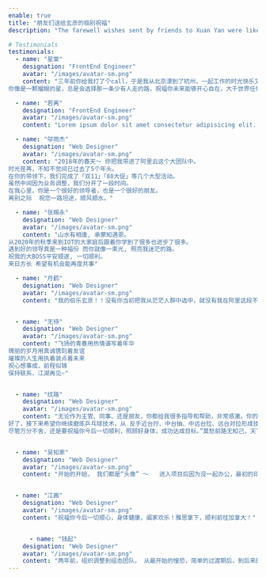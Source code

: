 ```yaml
---
enable: true
title: "朋友们送给玄彦的临别祝福"
description: "The farewell wishes sent by friends to Xuan Yan were like warm sunshine that filled his heart and accompanied him on his new journey."

# Testimonials
testimonials:
  - name: "星棠"
    designation: "FrontEnd Engineer"
    avatar: "/images/avatar-sm.png"
    content: "三年前你给我打了个call，于是我从北京漂到了杭州，一起工作的时光快乐又自由，夸张点讲你就是精神领袖。我押韵上瘾了。。。
你像是一颗耀眼的星，总是会选择那一条少有人走的路，祝福你未来能够开心自在，大千世界任你遨游，global citizien！"

  - name: "若离"
    designation: "FrontEnd Engineer"
    avatar: "/images/avatar-sm.png"
    content: "Lorem ipsum dolor sit amet consectetur adipisicing elit. Qui iusto illo molestias, assumenda expedita commodi inventore non itaque molestiae voluptatum dolore, facilis sapiente, repellat veniam."

  - name: "邬雨杰"
    designation: "Web Designer"
    avatar: "/images/avatar-sm.png"
    content: "2018年的春天～ 你把我带进了阿里云这个大团队中。
时光荏苒，不知不觉间已过去了5个年头。
在你的带领下，我们完成了「双11」「88大促」等几个大型活动。
虽然中间因为业务调整，我们分开了一段时间。
在我心里，你是一个很好的领导者，也是一个很好的朋友。
离别之际  祝您一路坦途，顺风顺水。"

  - name: "张赐永"
    designation: "Web Designer"
    avatar: "/images/avatar-sm.png"
    content: "山水有相逢, 承蒙知遇恩。
从2020年的秋季来到IOT的大家庭后跟着你学到了很多也进步了很多。
遇到好的领导真是一种福份 而你就像一束光, 照亮我迷茫的路。
祝我的大BOSS平安顺遂, 一切顺利。
来日方长 希望有机会能再度共事"

  - name: "月鹤"
    designation: "Web Designer"
    avatar: "/images/avatar-sm.png"
    content: "我的伯乐玄彦！！没有你当初把我从茫茫人群中选中，就没有我在阿里这段不可思议的旅程。你是我的恩师，也是位最懂倾听、最有活力、技术最牛逼的主管。一听到你要离去的消息，我的脑海里涌现之前满满的回忆，在桂林我把无人机飞没了，你陪我努力寻找，那天大雨滂沱，我们从下午一直找到晚上，还跑到一个又一个山头上去分析落点，一整天下来，大汗涔涔但也乐趣满满(虽然还是没找回来lol)；重庆游，晚上我们去感受当地的烟火气息、长聊人生，一杯啤酒，道出无尽过往及未来；每次IoT有什么有趣的活动，你总是推荐我参加，使我能发展表现的才能，没有你的推荐，我只是一个平凡的打工仔，也没有机会在MV里面露脸，也无法有机会替IoT写歌填词；在工作上，你常常分享给我有用的知识点、各种大牛的文章给我学习成长，提供给我项目历练，让我有机会能够争取好的工作结果。从你身上，我学到了如何团队带心、如何从海量的信息中去做有用知识点的提炼萃取。在我工作的职涯中，玄彦是唯一一位能够让我感到尊敬、自在、交心以及离去后感到万般不舍的好主管、好同事、好伙伴。祝福你的未来一片璀璨、哪里有星光就去那里追逐吧，快意体会人生的醍醐味才是最最有其迷人的滋味；在人生这张画纸上没有颜色的限制，但我想你已经点上了那名为梦想的颜色。我们保持联系，下次见面，必须酣畅淋漓：）"


  - name: "无待"
    designation: "Web Designer"
    avatar: "/images/avatar-sm.png"
    content: "飞扬的青春用热情谱写着年华
瑰丽的岁月用真诚镌刻着友谊
璀璨的人生用执着装点着未来
祝心想事成，前程似锦
保持联系，江湖再见~"


  - name: "纹路"
    designation: "Web Designer"
    avatar: "/images/avatar-sm.png"
    content: "无论作为主管、同事、还是朋友，你都给我很多指导和帮助，非常感激。你的专注力、创新力和执行力是值得我一直去学习的，非常幸运能和你一起工作这几年，这些经历是我非常宝贵的财富。
好了，接下来希望你继续磨练乒乓球技术，从 反手近台拧、中台抽、中远台拉、远台对拉形成技术体系，哈哈哈，非常期待和你下次打球。
尽管万分不舍，还是要祝福你今后一切顺利，照顾好身体，成功达成目标。”莫愁前路无知己，天下谁人不识君“ 相信以你的能力，无论在哪都会取得成功。"


  - name: "吴知家"
    designation: "Web Designer"
    avatar: "/images/avatar-sm.png"
    content: "开始的开始， 我们都是“头像” ～   进入项目后因为没一起办公，最初的印象来源于你的头像： 一个人坐在电脑前，眼神专注而又深邃，再配上黑框眼镜  妥妥的大神形象～  那时的我觉得你一定是个专注于技术、高冷的大咖。 但是慢慢的接触过来， 发现除了技术以外，你也有充满童趣的一面， 聚餐的时候会和我们一起打王者， 也能听到你除了技术外讲起一些游戏心得。生活本就多姿多彩～  工作上我们暂时离线了， 但也许在生活的某一角我们会再次online 。 愿你将来 所求皆所愿，所行化坦途，多喜乐，长安宁～"


  - name: "江画"
    designation: "Web Designer"
    avatar: "/images/avatar-sm.png"
    content: "祝福你今后一切顺心，身体健康，阖家欢乐！雅思拿下，顺利前往加拿大！"


      - name: "钱起"
    designation: "Web Designer"
    avatar: "/images/avatar-sm.png"
    content: "两年前，组织调整到组态团队， 从最开始的惶恐，简单的过渡期后，到后来的满心踏实，发现是我这么多年待过最nice的团队，专业、卓越、激情、和谐是你为团队注入的基因元素，既能快乐工作，也能认真生活，这一段旅程值得铭记。欣闻玄彦要去建设资本主义和谐社会了，祝福能尽快达成愿望。山高水长，路途遥远，一路顺风。"
---
```

